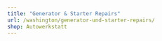 ```yaml
---
title: "Generator & Starter Repairs"
url: /washington/generator-und-starter-repairs/
shop: Autowerkstatt
---
```

